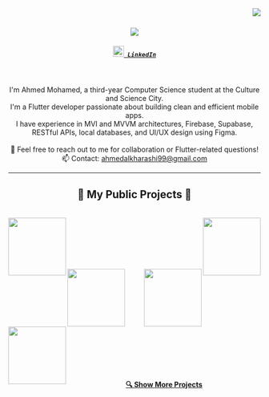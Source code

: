 <img align="right" src="https://visitor-badge.laobi.icu/badge?page_id=alkharashi20.alkharashi20">

<h1 align="center">
  <a href="https://git.io/typing-svg">
    <img src="https://readme-typing-svg.herokuapp.com/?lines=Hi+there!+👋;I'm+Ahmed+Mohamed;A+Flutter+Developer;Welcome+to+my+GitHub!&center=true&size=30">
  </a>
</h1>

<h5 align="center">
  <code><a href="https://www.linkedin.com/in/ahmed-mohamed-158152278/" title="LinkedIn Profile"><img width="22" src="https://cdn.jsdelivr.net/npm/simple-icons@v7/icons/linkedin.svg"> LinkedIn</a></code>
</h5>

<br>

<p align="center">
  I'm Ahmed Mohamed, a third-year Computer Science student at the Culture and Science City. <br>
  I'm a Flutter developer passionate about building clean and efficient mobile apps. <br>
  I have experience in MVI and MVVM architectures, Firebase, Supabase, RESTful APIs, local databases, and UI/UX design using Figma. <br><br>
  💬 Feel free to reach out to me for collaboration or Flutter-related questions! <br>
  📫 Contact: <a href="mailto:ahmedalkharashi99@gmail.com">ahmedalkharashi99@gmail.com</a>
</p>

<hr>

<h2 align="center">🚀 My Public Projects 🚀</h2>
<br>
<div width="100%" align="center">
  <a align="left" href="https://github.com/alkharashi20/islami_App" title="Islami App"><img align="left" height="115" src="https://github-readme-stats.vercel.app/api/pin/?username=alkharashi20&repo=islami_App&theme=react&border_color=61dafb&border_radius=10"></a>
  <a align="right" href="https://github.com/alkharashi20/OnlineExam" title="Online Exam"><img align="right" height="115" src="https://github-readme-stats.vercel.app/api/pin/?username=alkharashi20&repo=OnlineExam&theme=react&border_color=61dafb&border_radius=10"></a>
</div>
<br/><br/><br/><br/><br/><br/>
<div width="100%" align="center">
  <a align="left" href="https://github.com/alkharashi20/Chat_App" title="Chat App"><img align="left" height="115" src="https://github-readme-stats.vercel.app/api/pin/?username=alkharashi20&repo=Chat_App&theme=react&border_color=61dafb&border_radius=10"></a>
  <a align="right" href="https://github.com/alkharashi20/Xo-Game" title="Xo Game"><img align="right" height="115" src="https://github-readme-stats.vercel.app/api/pin/?username=alkharashi20&repo=Xo-Game&theme=react&border_color=61dafb&border_radius=10"></a>
</div>
<br/><br/><br/><br/><br/><br/>
<div width="100%" align="center">
  <a align="left" href="https://github.com/alkharashi20/Simple_Calc" title="Simple Calculator"><img align="left" height="115" src="https://github-readme-stats.vercel.app/api/pin/?username=alkharashi20&repo=Simple_Calc&theme=react&border_color=61dafb&border_radius=10"></a>
</div>

<br/><br/><br/><br/><br/>

<h4 align="center">
  <a href="https://github.com/alkharashi20?tab=repositories" title="Show More Projects">🔍 Show More Projects</a>
</h4>
